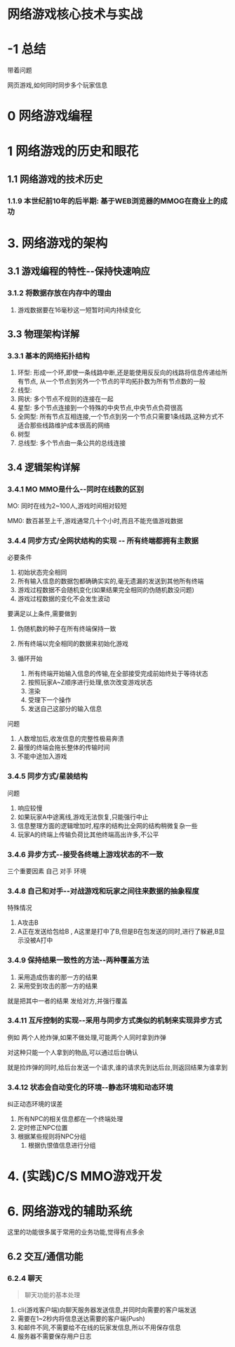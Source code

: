 # 网络游戏核心技术与实战 

# -1 总结

带着问题

网页游戏,如何同时同步多个玩家信息



# 0 网络游戏编程

# 1 网络游戏的历史和眼花

## 1.1 网络游戏的技术历史

### 1.1.9 本世纪前10年的后半期: 基于WEB浏览器的MMOG在商业上的成功

# 3. 网络游戏的架构

## 3.1 游戏编程的特性--保持快速响应

### 3.1.2 将数据存放在内存中的理由

1. 游戏数据要在16毫秒这一短暂时间内持续变化

## 3.3 物理架构详解

### 3.3.1 基本的网络拓扑结构

1. 环型: 形成一个环,即使一条线路中断,还是能使用反反向的线路将信息传递给所有节点, 从一个节点到另外一个节点的平均拓扑数为所有节点数的一般
2. 线型: 
3. 网状: 多个节点不规则的连接在一起
4. 星型: 多个节点连接到一个特殊的中央节点,中央节点负荷很高
5. 全网型: 所有节点互相连接,一个节点到另一个节点只需要1条线路,这种方式不适合那些线路维护成本很高的网络
6. 树型
7. 总线型: 多个节点由一条公共的总线连接

## 3.4 逻辑架构详解

### 3.4.1 MO MMO是什么--同时在线数的区别

MO: 同时在线为2~100人,游戏时间相对较短

MM0: 数百甚至上千,游戏通常几十个小时,而且不能充值游戏数据

### 3.4.4 同步方式/全网状结构的实现 -- 所有终端都拥有主数据

必要条件

1. 初始状态完全相同
2. 所有输入信息的数据包都确确实实的,毫无遗漏的发送到其他所有终端
3. 游戏过程数据不会随机变化(如果结果完全相同的伪随机数没问题)
4. 游戏过程数据的变化不会发生波动

要满足以上条件,需要做到

1. 伪随机数的种子在所有终端保持一致
2. 所有终端以完全相同的数据来初始化游戏
3. 循环开始

    1. 所有终端开始输入信息的传输,在全部接受完成前始终处于等待状态
    2. 按照玩家A~Z顺序进行处理,依次改变游戏状态
    3. 渲染
    4. 受理下一个操作
    5. 发送自己这部分的输入信息
    
问题

1. 人数增加后,收发信息的完整性极易奔溃
2. 最慢的终端会拖长整体的传输时间
3. 不能中途加入游戏

### 3.4.5 同步方式/星装结构

问题

1. 响应较慢
2. 如果玩家A中途离线,游戏无法恢复,只能强行中止
3. 信息整理方面的逻辑增加时,程序的结构比全网的结构稍微复杂一些
4. 玩家A的终端上传输负荷比其他终端高出许多,不公平

### 3.4.6 异步方式--接受各终端上游戏状态的不一致

三个重要因素 自己 对手 环境

### 3.4.8 自己和对手--对战游戏和玩家之间往来数据的抽象程度

特殊情况

1. A攻击B
2. A正在发送给包给B , A这里是打中了B,但是B在包发送的同时,进行了躲避,B显示没被A打中

### 3.4.9 保持结果一致性的方法--两种覆盖方法

1. 采用造成伤害的那一方的结果
2. 采用受到攻击的那一方的结果

就是把其中一者的结果 发给对方,并强行覆盖

### 3.4.11 互斥控制的实现--采用与同步方式类似的机制来实现异步方式

例如 两个人抢炸弹,如果不做处理,可能两个人同时拿到炸弹

对这种只能一个人拿到的物品,可以通过后台确认

就是捡炸弹的同时,给后台发送一个请求,谁的请求先到达后台,则返回结果为谁拿到

### 3.4.12 状态会自动变化的环境--静态环境和动态环境

纠正动态环境的误差

1. 所有NPC的相关信息都在一个终端处理
2. 定时修正NPC位置
3. 根据某些规则将NPC分组
    1. 根据仇恨值信息进行分组
    
# 4. (实践)C/S MMO游戏开发  


# 6. 网络游戏的辅助系统

这里的功能很多属于常用的业务功能,觉得有点多余

## 6.2 交互/通信功能

### 6.2.4 聊天

> 聊天功能的基本处理

1. cli(游戏客户端)向聊天服务器发送信息,并同时向需要的客户端发送
2. 需要在1~2秒内将信息送达需要的客户端(Push)
3. 和邮件不同,不需要给不在线的玩家发信息,所以不用保存信息
4. 服务器不需要保存用户日志

